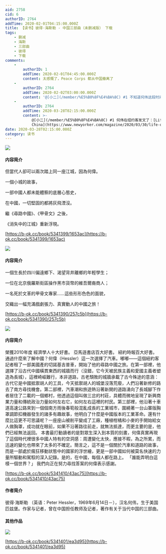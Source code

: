 ```yaml
---
aid: 2758
cid: 6
authorID: 2764
addTime: 2020-02-01T04:15:00.000Z
title: 【读书】彼得·海斯勒 - 中国三部曲（未删减版） 下载
tags:
    - 删减
    - 海斯
    - 三部曲
    - 彼得
    - 下载
comments:
    -
        authorID: 1
        addTime: 2020-02-01T04:45:00.000Z
        content: 太感慨了，Peace Corps 都从中国撤离了
    -
        authorID: 2764
        addTime: 2020-02-02T03:00:00.000Z
        content: '@[小二](/member/%E5%B0%8F%E4%BA%8C) #1 不知道何伟这段时间在不在成都，如果在的话他又会写些什么呢？'
    -
        authorID: 2764
        addTime: 2020-03-28T02:15:00.000Z
        content: >-
            @[小二](/member/%E5%B0%8F%E4%BA%8C) #1 何伟在纽约客发文了：[Life on Lockdown in
            China](https://www.newyorker.com/magazine/2020/03/30/life-on-lockdown-in-china)
date: 2020-03-28T02:15:00.000Z
category: 读书
---
```


![](https://dl181.zlibcdn.com/covers/books/ef/df/a3/efdfa3c1b4b187d967fa58843734a482.jpg)

#### [](#%E5%86%85%E5%AE%B9%E7%AE%80%E4%BB%8B)内容简介

但當代人卻可以兩次踏上同一座江城，因為何偉。

一個小城的故事，

一部中國人都未能體察的底層心態史，

在中國，一切堅固的都將灰飛湮沒。

繼《尋路中國》、《甲骨文》之後，

《消失中的江城》重新浮現。

[https://b-ok.cc/book/5341399/1653ac](https://b-ok.cc/book/5341399/1653ac)

![](https://dl181.zlibcdn.com/covers/books/ef/39/9f/ef399fbaebf6fa686d4a7007cc04b064.jpg)

#### [](#%E5%86%85%E5%AE%B9%E7%AE%80%E4%BB%8B)内容简介

一個生長於四川偏遠鄉下、渴望背井離鄉的年輕學生；

一位在北京俄羅斯街區操作黑市貨幣的維吾爾裔商人；

一名死於文革的甲骨文專家……這些形形色色的面貌，

交織出一幅充滿戲劇張力、真實動人的中國之旅！

[https://b-ok.cc/book/5341390/257c5b](https://b-ok.cc/book/5341390/257c5b)

![](https://dl181.zlibcdn.com/covers/books/a9/e0/3d/a9e03d833ae9593bbe42c58e96acd666.jpg)

#### [](#%E5%86%85%E5%AE%B9%E7%AE%80%E4%BB%8B)内容简介

榮獲2010年度 經濟學人十大好書。 亞馬遜書店百大好書。 紐約時報百大好書。 通過什麼來了解中國？何偉（Hessler）這一次選擇了汽車。嘟嘟——這個紐約客記者租了一部美國產的切諾基吉普車，開始了他的尋路中國之旅。在第一部裡，他選擇了沿古代中國橫貫東西的城牆而行（沒錯，它今天被民族主義和愛國主義者塑造為長城），這裡崎嶇難行，本非道路，古老頹敗的城牆承載了古今殊途的意涵：古代它是中國抵禦胡人的工具，今天抵禦胡人的城堡沒落荒廢，人們沿著新修的路去了南方尋找機會。第二部裡，汽車潮和旅遊熱沿著新開的道路湧向了長城腳下作者居住了二載的一個鄉村，他透過這個叫做三岔的村莊，具體而微地呈現了新興商業力量和傳統政治力量如何左右它，如何左右這裡的村民。第三部裡，他沿著十車道高速公路來到一個個南方雨後春筍般混亂成長的工業城市，圍繞著一台山寨版胸罩調節扣機器發生的諸多有趣故事，他明白了什麼是中國版本的工業革命。還有什麼比這更不可思議呢？一座座山被削平變成了工廠，種植柑橘和小麥的手開始給女人做胸罩，成功就在眼前，如果不沿著路往前走，就無法抵達，而更主要的是，他們已經無法返回。 本書最打動讀者的是對眾生深入到本質的刻畫，何偉真實再現了這個時代裡很多中國人特有的空洞感：周遭變化太快，應接不暇，為之所累，而迅速的變化也帶來了太多的不確定。簡言之，這不是一個關於汽車和道路的故事，而是一部處於瘋狂移動狀態中的國家的浮世繪，更是一部中國如何被莫名快速的力量所驅動和駕馭的深入記錄。是的，在中國，每個人都在路上。 「誰能弄明白這樣一個世界？」 我們向正在努力尋找答案的何偉表示感謝。

[https://b-ok.cc/book/5341410/43ac75](https://b-ok.cc/book/5341410/43ac75)

#### [](#%E4%BD%9C%E8%80%85%E7%AE%80%E4%BB%8B)作者简介

彼得·海斯勒 （英语：Peter Hessler，1969年6月14日－），汉名何伟，生于美国匹兹堡。作家与记者，曾在中国担任教师及记者，著作有关于当代中国的三部曲。

#### [](#%E5%85%B6%E4%BB%96%E4%BD%9C%E5%93%81)其他作品

![](http://93.174.95.29/covers/2462000/885f9c334feb1133707e7fcc2d68a844-g.jpg)

[https://b-ok.cc/book/5341401/ea3d95](https://b-ok.cc/book/5341401/ea3d95)
